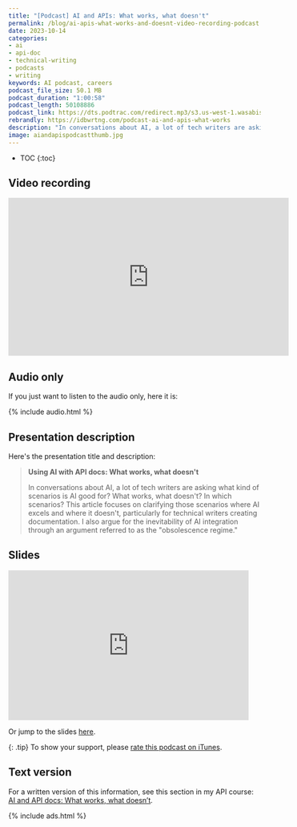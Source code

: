 ```yaml
---
title: "[Podcast] AI and APIs: What works, what doesn't"
permalink: /blog/ai-apis-what-works-and-doesnt-video-recording-podcast
date: 2023-10-14
categories:
- ai
- api-doc
- technical-writing
- podcasts
- writing
keywords: AI podcast, careers
podcast_file_size: 50.1 MB
podcast_duration: "1:00:58"
podcast_length: 50108886 
podcast_link: https://dts.podtrac.com/redirect.mp3/s3.us-west-1.wasabisys.com/idbwmedia.com/podcasts/ai_and_apis.mp3
rebrandly: https://idbwrtng.com/podcast-ai-and-apis-what-works
description: "In conversations about AI, a lot of tech writers are asking what kind of scenarios is AI good for? What works, what doesn’t? In which scenarios? You may have read my responses to these questions before in previous posts, but this time I recorded a podcast with slides. In the podcast, I try to pull together these ideas into more of a narrative shape and flow. This podcast focuses on clarifying those scenarios where AI excels and where it doesn’t, particularly for technical writers creating documentation. I also argue for the inevitability of AI integration through an argument referred to as the 'obsolescence regime.'"
image: aiandapispodcastthumb.jpg
---
```


* TOC
{:toc}

## Video recording

<iframe width="560" height="315" src="https://www.youtube.com/embed/cacDYvA5ZTI" title="YouTube video player" frameborder="0" allow="accelerometer; autoplay; clipboard-write; encrypted-media; gyroscope; picture-in-picture" allowfullscreen></iframe>

## Audio only

If you just want to listen to the audio only, here it is: 

{% include audio.html %}

## Presentation description

Here's the presentation title and description:

> **Using AI with API docs: What works, what doesn't**
> 
> In conversations about AI, a lot of tech writers are asking what kind of scenarios is AI good for? What works, what doesn't? In which scenarios? This article focuses on clarifying those scenarios where AI excels and where it doesn't, particularly for technical writers creating documentation. I also argue for the inevitability of AI integration through an argument referred to as the "obsolescence regime."

## Slides

<iframe src="https://docs.google.com/presentation/d/e/2PACX-1vRlAJQpvn70WzeR13gSyU5_I1Sf4yxb9njfdoAqXc4P-5ranmGnHSTWj6AwlNv73k_s3EB8PGNnO0sw/embed?start=false&loop=false&delayms=3000" frameborder="0" width="480" height="299" allowfullscreen="true" mozallowfullscreen="true" webkitallowfullscreen="true"></iframe>

Or jump to the slides <a href="https://docs.google.com/presentation/d/1qk7QccovYHl1AOJw23aLbxUezl-0GuDlaBxmTIXFMhI/">here</a>.

{: .tip}
To show your support, please <a href="https://podcasts.apple.com/us/podcast/id-rather-be-writing-podcast/id277365275">rate this podcast on iTunes</a>.

## Text version

For a written version of this information, see this section in my API course: [AI and API docs: What works, what doesn’t](/learnapidoc/docapis_ai_what_works_and_doesnt.html).

{% include ads.html %}
